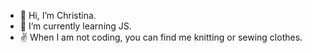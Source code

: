 - 👋 Hi, I’m Christina.
- 🌱 I’m currently learning JS.
- :v: When I am not coding, you can find me knitting or sewing clothes.

<!---
wu-christina/wu-christina is a ✨ special ✨ repository because its `README.md` (this file) appears on your GitHub profile.
You can click the Preview link to take a look at your changes.
--->
